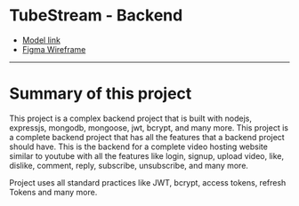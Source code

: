 # TubeStream - Backend

- [Model link](https://app.eraser.io/workspace/YtPqZ1VogxGy1jzIDkzj)
- [Figma Wireframe](https://www.figma.com/design/shmxWL5FKRO5GNOPPopBg6/)

---

# Summary of this project

This project is a complex backend project that is built with nodejs, expressjs, mongodb, mongoose, jwt, bcrypt, and many more. This project is a complete backend project that has all the features that a backend project should have.
This is the backend for a complete video hosting website similar to youtube with all the features like login, signup, upload video, like, dislike, comment, reply, subscribe, unsubscribe, and many more.

Project uses all standard practices like JWT, bcrypt, access tokens, refresh Tokens and many more.
